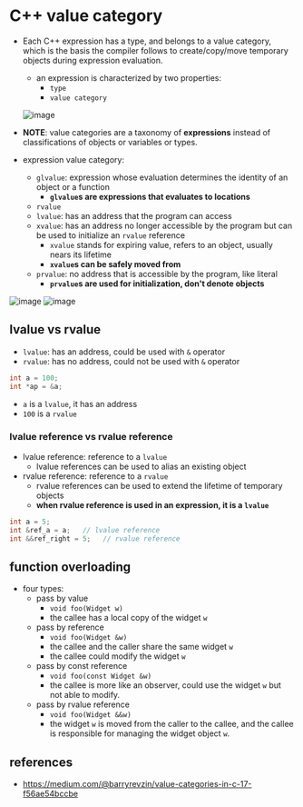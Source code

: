 # C++ value category
* Each C++ expression has a type, and belongs to a value category, which is the basis the compiler follows to create/copy/move temporary objects during expression evaluation.
    * an expression is characterized by two properties:
        * `type`
        * `value category`

  ![image](https://github.com/lolyu/aoi/assets/35479537/eb938422-720b-451d-9202-5efc2a978356)

* **NOTE**: value categories are a taxonomy of **expressions** instead of classifications of objects or variables or types.
* expression value category:
    * `glvalue`: expression whose evaluation determines the identity of an object or a function
        * **`glvalue`s are expressions that evaluates to locations**
    * `rvalue`
    * `lvalue`: has an address that the program can access 
    * `xvalue`: has an address no longer accessible by the program but can be used to initialize an `rvalue` reference
        * `xvalue` stands for expiring value, refers to an object, usually nears its lifetime
        * **`xvalue`s can be safely moved from**
    * `prvalue`: no address that is accessible by the program, like literal
        * **`prvalue`s are used for initialization, don't denote objects**

![image](https://github.com/lolyu/aoi/assets/35479537/79190089-669d-4862-8738-d2a8fac5cff9)
![image](https://github.com/lolyu/aoi/assets/35479537/adc455d9-c7d2-4c2f-af08-58b8fb6dfa51)


## lvalue vs rvalue
* `lvalue`: has an address, could be used with `&` operator
* `rvalue`: has no address, could not be used with `&` operator

```cpp
int a = 100;
int *ap = &a;
```
* `a` is a `lvalue`, it has an address 
* `100` is a `rvalue`

### lvalue reference vs rvalue reference
* lvalue reference: reference to a `lvalue`
    * lvalue references can be used to alias an existing object
* rvalue reference: reference to a `rvalue`
    * rvalue references can be used to extend the lifetime of temporary objects
    * **when rvalue reference is used in an expression, it is a `lvalue`**

```cpp
int a = 5;
int &ref_a = a;   // lvalue reference
int &&ref_right = 5;   // rvalue reference
```

## function overloading
* four types:
    * pass by value
        * `void foo(Widget w)`
        * the callee has a local copy of the widget `w`
    * pass by reference
        * `void foo(Widget &w)`
        * the callee and the caller share the same widget `w`
        * the callee could modify the widget `w`
    * pass by const reference
        * `void foo(const Widget &w)`
        * the callee is more like an observer, could use the widget `w` but not able to modify.
    * pass by rvalue reference
        * `void foo(Widget &&w)`
        * the widget `w` is moved from the caller to the callee, and the callee is responsible for managing the widget object `w`.



## references
* https://medium.com/@barryrevzin/value-categories-in-c-17-f56ae54bccbe
